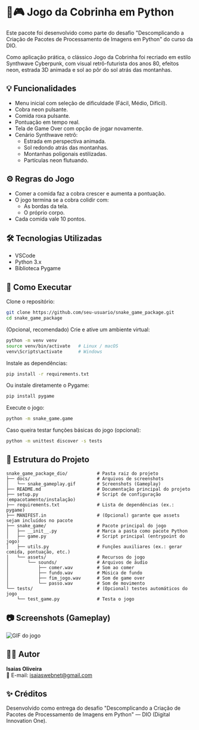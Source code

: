 # 🐍🎮 Jogo da Cobrinha em Python

Este pacote foi desenvolvido como parte do desafio "Descomplicando a Criação de Pacotes de Processamento de Imagens em Python" do curso da DIO.

Como aplicação prática, o clássico Jogo da Cobrinha foi recriado em estilo Synthwave Cyberpunk, com visual retrô-futurista dos anos 80, efeitos neon, estrada 3D animada e sol ao pôr do sol atrás das montanhas.

## 💡 Funcionalidades

- Menu inicial com seleção de dificuldade (Fácil, Médio, Difícil).
- Cobra neon pulsante.
- Comida roxa pulsante.
- Pontuação em tempo real.
- Tela de Game Over com opção de jogar novamente.
- Cenário Synthwave retrô:
  - Estrada em perspectiva animada.
  - Sol redondo atrás das montanhas.
  - Montanhas poligonais estilizadas.
  - Partículas neon flutuando.

## ⚙️ Regras do Jogo

- Comer a comida faz a cobra crescer e aumenta a pontuação.
- O jogo termina se a cobra colidir com:
  - As bordas da tela.
  - O próprio corpo.
- Cada comida vale 10 pontos.

## 🛠 Tecnologias Utilizadas

- VSCode
- Python 3.x
- Biblioteca Pygame

## 🚀 Como Executar

Clone o repositório:

```bash
git clone https://github.com/seu-usuario/snake_game_package.git
cd snake_game_package
```

(Opcional, recomendado) Crie e ative um ambiente virtual:

```bash
python -m venv venv
source venv/bin/activate   # Linux / macOS
venv\Scripts\activate      # Windows
```

Instale as dependências:

```bash
pip install -r requirements.txt
```

Ou instale diretamente o Pygame:

```bash
pip install pygame
```

Execute o jogo:

```bash
python -m snake_game.game
```

Caso queira testar funções básicas do jogo (opcional):

```bash
python -m unittest discover -s tests
```

## 📌 Estrutura do Projeto

```
snake_game_package_dio/           # Pasta raiz do projeto
├── docs/                         # Arquivos de screenshots
│   └── snake_gameplay.gif        # Screenshots (Gameplay)
├── README.md                     # Documentação principal do projeto
├── setup.py                      # Script de configuração (empacotamento/instalação)
├── requirements.txt              # Lista de dependências (ex.: pygame)
├── MANIFEST.in                   # (Opcional) garante que assets sejam incluídos no pacote
├── snake_game/                   # Pacote principal do jogo
│   ├── __init__.py               # Marca a pasta como pacote Python
│   ├── game.py                   # Script principal (entrypoint do jogo)
│   ├── utils.py                  # Funções auxiliares (ex.: gerar comida, pontuação, etc.)
│   └── assets/                   # Recursos do jogo
│       └── sounds/               # Arquivos de áudio
│           ├── comer.wav         # Som ao comer
│           ├── fundo.wav         # Música de fundo
│           ├── fim_jogo.wav      # Som de game over
│           └── passo.wav         # Som de movimento
└── tests/                        # (Opcional) testes automáticos do jogo
    └── test_game.py              # Testa o jogo
```

## 📷 Screenshots (Gameplay)

![GIF do jogo](docs/snake_gameplay.gif)

## 👨‍💻 Autor
**Isaias Oliveira**  
📧 E-mail: isaiaswebnet@gmail.com

## ✨ Créditos

Desenvolvido como entrega do desafio "Descomplicando a Criação de Pacotes de Processamento de Imagens em Python" — DIO (Digital Innovation One).




